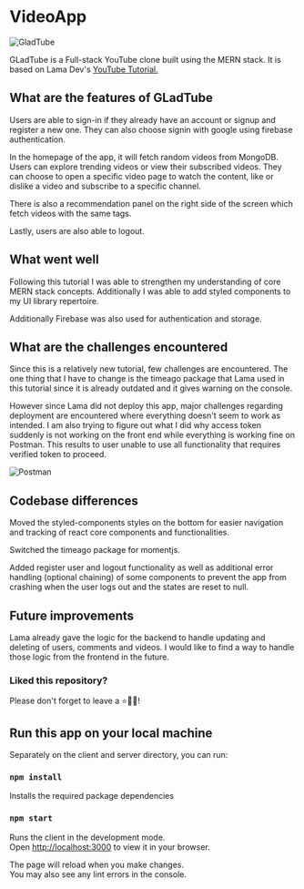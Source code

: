 # VideoApp

![GladTube](https://i.ibb.co/3zxZ0JC/GladTube.png)

GLadTube is a Full-stack YouTube clone built using the MERN stack. It is based on Lama Dev's [YouTube Tutorial.](https://www.youtube.com/watch?v=CCF-xV3RSSs&list=PLj-4DlPRT48nfYgDK00oTjlDF4O0ZZyG8&index=32)

## What are the features of GLadTube

Users are able to sign-in if they already have an account or signup and register a new one. They can also choose signin with google using firebase authentication.

In the homepage of the app, it will fetch random videos from MongoDB. Users can explore trending videos or view their subscribed videos. They can choose to open a specific video page to watch the content, like or dislike a video and subscribe to a specific channel.

There is also a recommendation panel on the right side of the screen which fetch videos with the same tags.

Lastly, users are also able to logout.

## What went well

Following this tutorial I was able to strengthen my understanding of core MERN stack concepts. Additionally I was able to add styled components to my UI library repertoire.

Additionally Firebase was also used for authentication and storage.

## What are the challenges encountered

Since this is a relatively new tutorial, few challenges are encountered. The one thing that I have to change is the timeago package that Lama used in this tutorial since it is already outdated and it gives warning on the console.

However since Lama did not deploy this app, major challenges regarding deployment are encountered where everything doesn't seem to work as intended. I am also trying to figure out what I did why access token suddenly is not working on the front end while everything is working fine on Postman. This results to user unable to use all functionality that requires verified token to proceed.

![Postman](https://i.ibb.co/k55VFwc/Postman.png)

## Codebase differences

Moved the styled-components styles on the bottom for easier navigation and tracking of react core components and functionalities.

Switched the timeago package for momentjs.

Added register user and logout functionality as well as additional error handling (optional chaining) of some components to prevent the app from crashing when the user logs out and the states are reset to null.

## Future improvements

Lama already gave the logic for the backend to handle updating and deleting of users, comments and videos. I would like to find a way to handle those logic from the frontend in the future.

### Liked this repository?

Please don't forget to leave a ⭐🙏🏻!

## Run this app on your local machine

Separately on the client and server directory, you can run:

### `npm install`

Installs the required package dependencies

### `npm start`

Runs the client in the development mode.\
Open [http://localhost:3000](http://localhost:3000) to view it in your browser.

The page will reload when you make changes.\
You may also see any lint errors in the console.
